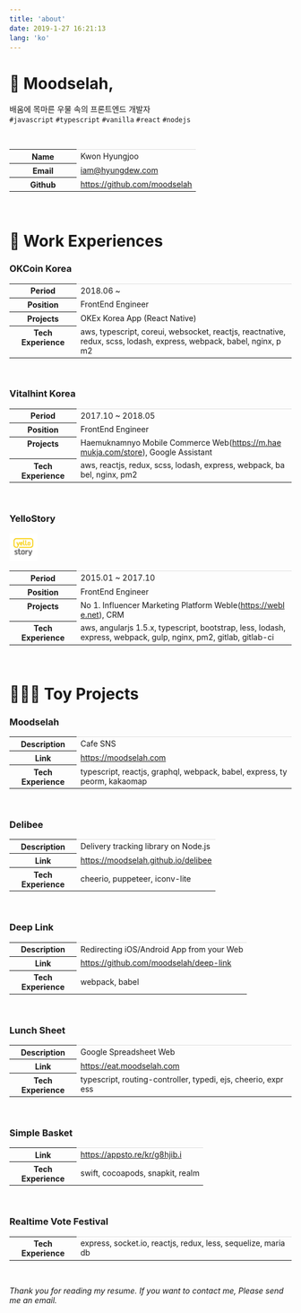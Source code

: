 ```yaml
---
title: 'about'
date: 2019-1-27 16:21:13
lang: 'ko'
---
```


# 🧐 Moodselah,

배움에 목마른 우물 속의 프론트엔드 개발자  
`#javascript` `#typescript` `#vanilla` `#react` `#nodejs`

<br>
<table>
<colgroup>
    <col width="120px" />
    <col />
</colgroup>
<tr style="border-top: 1px solid hsla(0,0%,0%,0.12);">
    <th>Name</th>
    <td>Kwon Hyungjoo</td>
</tr>
<tr>
    <th>Email</th>
    <td><a href="mailto:iam@hyungdew.com">iam@hyungdew.com</a></td>
</tr>
<tr>
    <th>Github</th>
    <td><a href="https://github.com/moodselah" target="_blank">https://github.com/moodselah</a></td>
</tr>
</table>
<br>

# 💼 Work Experiences

### OKCoin Korea

<table>
<colgroup>
    <col width="120px" />
    <col />
</colgroup>
<tr style="border-top: 1px solid hsla(0,0%,0%,0.12);">
    <th>Period</th>
    <td>2018.06 ~ </td>
</tr>
<tr>
    <th>Position</th>
    <td>FrontEnd Engineer</td>
</tr>
<tr>
    <th style="vertical-align: top">Projects</th>
    <td style="word-break: break-all">OKEx Korea App (React Native)</td>
</tr>
<tr>
    <th style="vertical-align: top">Tech Experience</th>
    <td style="word-break: break-all">aws, typescript, coreui, websocket, reactjs, reactnative, redux, scss, lodash, express, webpack, babel, nginx, pm2</td>
</tr>
</table>
<br>

### Vitalhint Korea

<table>
<colgroup>
    <col width="120px" />
    <col />
</colgroup>
<tr style="border-top: 1px solid hsla(0,0%,0%,0.12);">
    <th>Period</th>
    <td>2017.10 ~ 2018.05</td>
</tr>
<tr>
    <th>Position</th>
    <td>FrontEnd Engineer</td>
</tr>
<tr>
    <th style="vertical-align: top">Projects</th>
    <td style="word-break: break-all">Haemuknamnyo Mobile Commerce Web(<a href="https://m.haemukja.com/store" target="_blank">https://m.haemukja.com/store</a>), Google Assistant</td>
</tr>
<tr>
    <th style="vertical-align: top">Tech Experience</th>
    <td style="word-break: break-all">aws, reactjs, redux, scss, lodash, express, webpack, babel, nginx, pm2</td>
</tr>
</table>
<br>

### YelloStory

<img src="./images/yellostory.jpg" style="width: 50px">

<table>
<colgroup>
    <col width="120px" />
    <col />
</colgroup>
<tr style="border-top: 1px solid hsla(0,0%,0%,0.12);">
    <th>Period</th>
    <td>2015.01 ~ 2017.10</td>
</tr>
<tr>
    <th>Position</th>
    <td>FrontEnd Engineer</td>
</tr>
<tr>
    <th style="vertical-align: top">Projects</th>
    <td style="word-break: break-all">No 1. Influencer Marketing Platform Weble(<a href="https://weble.net" target="_blank">https://weble.net</a>), CRM</td>
</tr>
<tr>
    <th style="vertical-align: top">Tech Experience</th>
    <td style="word-break: break-all">aws, angularjs 1.5.x, typescript, bootstrap, less, lodash, express, webpack, gulp, nginx, pm2, gitlab, gitlab-ci</td>
</tr>
</table>
<br>

# 👨🏻‍💻 Toy Projects

### Moodselah

<table>
<colgroup>
    <col width="120px" />
    <col />
</colgroup>
<tr style="border-top: 1px solid hsla(0,0%,0%,0.12);">
    <th>Description</th>
    <td>Cafe SNS</td>
</tr>
<tr>
    <th>Link</th>
    <td style="word-break: break-all"><a href="https://moodselah.com" target="_blank">https://moodselah.com</a></td>
</tr>
<tr>
    <th style="vertical-align: top">Tech Experience</th>
    <td style="word-break: break-all">typescript, reactjs, graphql, webpack, babel, express, typeorm, kakaomap</td>
</tr>
</table>
<br>

### Delibee

<table>
<colgroup>
    <col width="120px" />
    <col />
</colgroup>
<tr style="border-top: 1px solid hsla(0,0%,0%,0.12);">
    <th>Description</th>
    <td>Delivery tracking library on Node.js</td>
</tr>
<tr>
    <th>Link</th>
    <td style="word-break: break-all"><a href="https://moodselah.github.io/delibee" target="_blank">https://moodselah.github.io/delibee</a></td>
</tr>
<tr>
    <th style="vertical-align: top">Tech Experience</th>
    <td style="word-break: break-all">cheerio, puppeteer, iconv-lite</td>
</tr>
</table>
<br>

### Deep Link

<table>
<colgroup>
    <col width="120px" />
    <col />
</colgroup>
<tr style="border-top: 1px solid hsla(0,0%,0%,0.12);">
    <th>Description</th>
    <td>Redirecting iOS/Android App from your Web</td>
</tr>
<tr>
    <th>Link</th>
    <td style="word-break: break-all"><a href="https://github.com/moodselah/deep-link" target="_blank">https://github.com/moodselah/deep-link</a></td>
</tr>
<tr>
    <th style="vertical-align: top">Tech Experience</th>
    <td style="word-break: break-all">webpack, babel</td>
</tr>
</table>
<br>

### Lunch Sheet

<table>
<colgroup>
    <col width="120px" />
    <col />
</colgroup>
<tr style="border-top: 1px solid hsla(0,0%,0%,0.12);">
    <th>Description</th>
    <td>Google Spreadsheet Web</td>
</tr>
<tr>
    <th>Link</th>
    <td style="word-break: break-all"><a href="https://eat.moodselah.com" target="_blank">https://eat.moodselah.com</a></td>
</tr>
<tr>
    <th style="vertical-align: top">Tech Experience</th>
    <td style="word-break: break-all">typescript, routing-controller, typedi, ejs, cheerio, express</td>
</tr>
</table>
<br>

### Simple Basket

<table>
<colgroup>
    <col width="120px" />
    <col />
</colgroup>
<tr style="border-top: 1px solid hsla(0,0%,0%,0.12);">
    <th>Link</th>
    <td style="word-break: break-all"><a href="https://appsto.re/kr/g8hjib.i" target="_blank">https://appsto.re/kr/g8hjib.i</a></td>
</tr>
<tr>
    <th style="vertical-align: top">Tech Experience</th>
    <td style="word-break: break-all">swift, cocoapods, snapkit, realm</td>
</tr>
</table>
<br>

### Realtime Vote Festival

<table>
<colgroup>
    <col width="120px" />
    <col />
</colgroup>
<tr style="border-top: 1px solid hsla(0,0%,0%,0.12);">
    <th style="vertical-align: top">Tech Experience</th>
    <td style="word-break: break-all">express, socket.io, reactjs, redux, less, sequelize, mariadb</td>
</tr>
</table>
<br>

_Thank you for reading my resume. If you want to contact me, Please send me an email._

